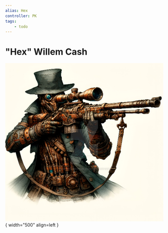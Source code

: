 ```yaml
---
alias: Hex
controller: PK
tags:
    - todo
---
```

# "Hex" Willem Cash

![Hex Portrait](./hex.jpg){ width="500" align=left }
